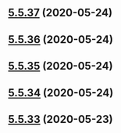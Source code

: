 ## [5.5.37](https://github.com/phandcock/grampsview/compare/v5.5.36...v5.5.37) (2020-05-24)



## [5.5.36](https://github.com/phandcock/grampsview/compare/v5.5.35...v5.5.36) (2020-05-24)



## [5.5.35](https://github.com/phandcock/grampsview/compare/v5.5.34...v5.5.35) (2020-05-24)



## [5.5.34](https://github.com/phandcock/grampsview/compare/v5.5.33...v5.5.34) (2020-05-24)



## [5.5.33](https://github.com/phandcock/grampsview/compare/v5.5.32...v5.5.33) (2020-05-23)



